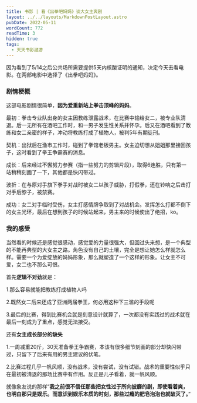 ```yaml
---
title: 书影 | 看《出拳吧妈妈》谈大女主爽剧
layout: ../../layouts/MarkdownPostLayout.astro
pubDate: 2022-05-11
wordCount: 772
readTime: 3
hidden: true
tags:
  - 天天书影遨游
---
```

因为看到了5/14之后公共场所需要提供5天内核酸证明的通知，决定今天去看电影。在两部电影中选择了《出拳吧妈妈》。

### 剧情梗概

这部电影剧情很简单，**因为爱重新站上拳击顶峰的妈妈**。

最初：拳击专业队出身的女主因教练泄露战术，在比赛中输给女二，被专业队清退。后一无所有在酒吧工作时，和一男子发生性关系并怀孕。后又在酒吧看到了教练和女二亲密的样子，冲动将教练打成了植物人，被判5年有期徒刑。

契机：出狱后在渔市工作时，碰到了拳馆老板男主。女主迫切想从姐姐那里接回孩子，这时看到了拳王争霸赛的消息。

成长：后来经过不懈努力参赛（指一些努力的剪辑片段），取得6连胜，只有第一站稍稍刻画了一下，其他都是快闪带过。

波折：在与原对手旗下拳手对战时被女二以孩子威胁，打假拳，还在铃响之后击打对手后脖子，被禁赛。

成功：女二对手临时受伤，女主打感情牌争取到了对战机会。发挥怎么打都不倒下的女主光环，最后在想到孩子的时候站起来，男主来的时候使出了绝招，ko。

### 我的感受

当然看的时候还是感觉很感动，感觉爱的力量很强大，但回过头来想，是一个典型的不能再典型的大女主之路。角色没有自己的土壤，完全是想让她怎么样就怎么样。需要一个为爱绽放的妈妈形象，那么就塑造了一个这样的形象。让女主不可爱，女二也不那么可恨。

首先**逻辑不对劲**就是：

1.那么容易就能把教练打成植物人吗

2.既然女二后来还成了亚洲两届拳王，何必用这种下三滥的手段呢

3.最后的比赛，得到比赛机会就是刻意设计就算了，一次都没有实践过的战术就在最后一刻成为了重点，感觉无法接受。

还有**女主成长部分的缺失**

1.一周减重20斤，30天准备拳王争霸赛，本该有很多细节刻画的部分却快闪带过，只留下了后来有用的男主建议的伏笔。

2.比赛过程几乎一帆风顺，没有战术，没有尝试，没有试错。战术的重要性似乎只在最初被清退的那场比赛中有作用。反正是儿子看着，就一帆风顺。

就像象友说的那样“**我之前很不信任那些把女性过于所向披靡的剧，即使看着爽，也明白那只是娱乐。而意识到娱乐本质的时刻，那些过瘾的肥皂泡泡也就破灭了。**”

